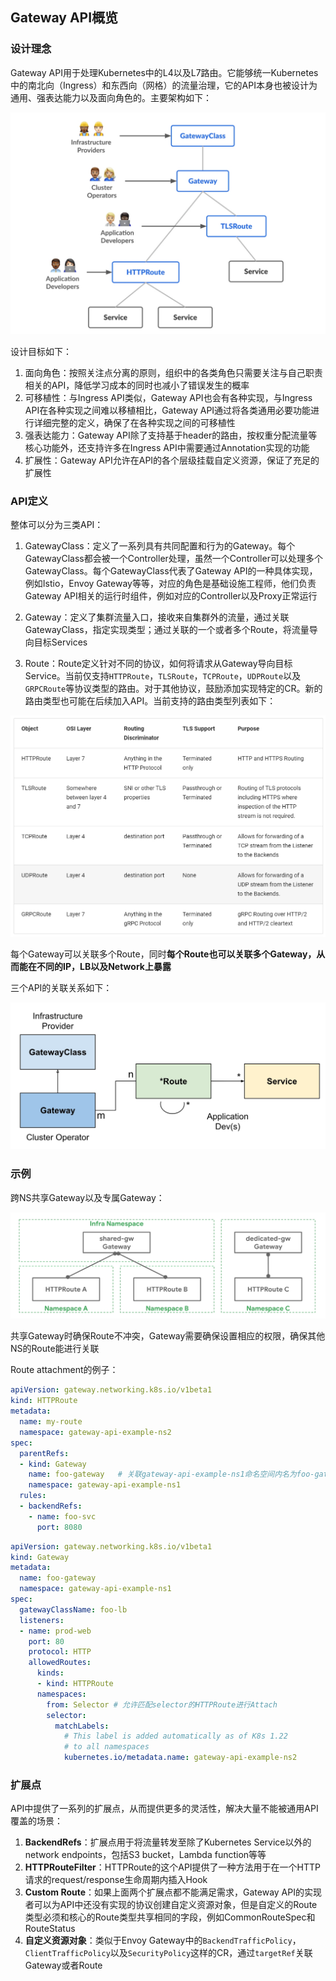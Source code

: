 ## Gateway API概览

### 设计理念

Gateway API用于处理Kubernetes中的L4以及L7路由。它能够统一Kubernetes中的南北向（Ingress）和东西向（网格）的流量治理，它的API本身也被设计为通用、强表达能力以及面向角色的。主要架构如下：

![arch](./pic/gateway-api/arch.jpg)

设计目标如下：

1. 面向角色：按照关注点分离的原则，组织中的各类角色只需要关注与自己职责相关的API，降低学习成本的同时也减小了错误发生的概率
2. 可移植性：与Ingress API类似，Gateway API也会有各种实现，与Ingress API在各种实现之间难以移植相比，Gateway API通过将各类通用必要功能进行详细完整的定义，确保了在各种实现之间的可移植性
3. 强表达能力：Gateway API除了支持基于header的路由，按权重分配流量等核心功能外，还支持许多在Ingress API中需要通过Annotation实现的功能
4. 扩展性：Gateway API允许在API的各个层级挂载自定义资源，保证了充足的扩展性

### API定义

整体可以分为三类API：

1. GatewayClass：定义了一系列具有共同配置和行为的Gateway。每个GatewayClass都会被一个Controller处理，虽然一个Controller可以处理多个GatewayClass。每个GatewayClass代表了Gateway API的一种具体实现，例如Istio，Envoy Gateway等等，对应的角色是基础设施工程师，他们负责Gateway API相关的运行时组件，例如对应的Controller以及Proxy正常运行

2. Gateway：定义了集群流量入口，接收来自集群外的流量，通过关联GatewayClass，指定实现类型；通过关联的一个或者多个Route，将流量导向目标Services

3. Route：Route定义针对不同的协议，如何将请求从Gateway导向目标Service。当前仅支持`HTTPRoute`，`TLSRoute`，`TCPRoute`，`UDPRoute`以及`GRPCRoute`等协议类型的路由。对于其他协议，鼓励添加实现特定的CR。新的路由类型也可能在后续加入API。当前支持的路由类型列表如下：

![route](./pic/gateway-api/route.jpg)

 每个Gateway可以关联多个Route，同时**每个Route也可以关联多个Gateway，从而能在不同的IP，LB以及Network上暴露**

 三个API的关联关系如下：

 ![api-relation](./pic/gateway-api/api-ralation.jpg)


 ### 示例

跨NS共享Gateway以及专属Gateway：

![gateway-example](./pic/gateway-api/gateway-example.jpg)

共享Gateway时确保Route不冲突，Gateway需要确保设置相应的权限，确保其他NS的Route能进行关联

Route attachment的例子：

```yaml
apiVersion: gateway.networking.k8s.io/v1beta1
kind: HTTPRoute
metadata:
  name: my-route
  namespace: gateway-api-example-ns2
spec:
  parentRefs:
  - kind: Gateway
    name: foo-gateway   # 关联gateway-api-example-ns1命名空间内名为foo-gateway的Gateway
    namespace: gateway-api-example-ns1
  rules:
  - backendRefs:
    - name: foo-svc
      port: 8080
```

```yaml
apiVersion: gateway.networking.k8s.io/v1beta1
kind: Gateway
metadata:
  name: foo-gateway
  namespace: gateway-api-example-ns1
spec:
  gatewayClassName: foo-lb
  listeners:
  - name: prod-web
    port: 80
    protocol: HTTP
    allowedRoutes:
      kinds:
      - kind: HTTPRoute
      namespaces:
        from: Selector # 允许匹配selector的HTTPRoute进行Attach
        selector:
          matchLabels:
            # This label is added automatically as of K8s 1.22
            # to all namespaces
            kubernetes.io/metadata.name: gateway-api-example-ns2
```

### 扩展点

API中提供了一系列的扩展点，从而提供更多的灵活性，解决大量不能被通用API覆盖的场景：

1. **BackendRefs**：扩展点用于将流量转发至除了Kubernetes Service以外的network endpoints，包括S3 bucket，Lambda function等等
2. **HTTPRouteFilter**：HTTPRoute的这个API提供了一种方法用于在一个HTTP请求的request/response生命周期内插入Hook
3. **Custom Route**：如果上面两个扩展点都不能满足需求，Gateway API的实现者可以为API中还没有实现的协议创建自定义资源对象，但是自定义的Route类型必须和核心的Route类型共享相同的字段，例如CommonRouteSpec和RouteStatus
4. **自定义资源对象**：类似于Envoy Gateway中的`BackendTrafficPolicy`，`ClientTrafficPolicy`以及`SecurityPolicy`这样的CR，通过`targetRef`关联Gateway或者Route
